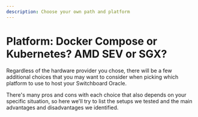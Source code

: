 ```yaml
---
description: Choose your own path and platform
---
```


# Platform: Docker Compose or Kubernetes? AMD SEV or SGX?

Regardless of the hardware provider you chose, there will be a few additional choices that you may want to consider when picking which platform to use to host your Switchboard Oracle.

There's many pros and cons with each choice that also depends on your specific situation, so here we'll try to list the setups we tested and the main advantages and disadvantages we identified.
